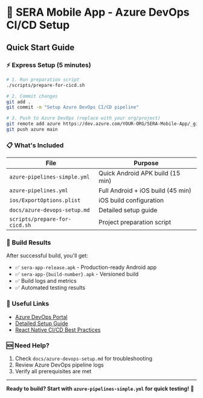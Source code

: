 # 🚀 SERA Mobile App - Azure DevOps CI/CD Setup

## Quick Start Guide

### ⚡ Express Setup (5 minutes)

```bash
# 1. Run preparation script
./scripts/prepare-for-cicd.sh

# 2. Commit changes
git add .
git commit -m "Setup Azure DevOps CI/CD pipeline"

# 3. Push to Azure DevOps (replace with your org/project)
git remote add azure https://dev.azure.com/YOUR-ORG/SERA-Mobile-App/_git/SERA-Mobile-App
git push azure main
```

### 📋 What's Included

| File                          | Purpose                           |
| ----------------------------- | --------------------------------- |
| `azure-pipelines-simple.yml`  | Quick Android APK build (15 min)  |
| `azure-pipelines.yml`         | Full Android + iOS build (45 min) |
| `ios/ExportOptions.plist`     | iOS build configuration           |
| `docs/azure-devops-setup.md`  | Detailed setup guide              |
| `scripts/prepare-for-cicd.sh` | Project preparation script        |

### 🎯 Build Results

After successful build, you'll get:

- ✅ `sera-app-release.apk` - Production-ready Android app
- ✅ `sera-app-{build-number}.apk` - Versioned build
- ✅ Build logs and metrics
- ✅ Automated testing results

### 🔗 Useful Links

- [Azure DevOps Portal](https://dev.azure.com)
- [Detailed Setup Guide](docs/azure-devops-setup.md)
- [React Native CI/CD Best Practices](https://reactnative.dev/docs/ci-cd)

### 🆘 Need Help?

1. Check `docs/azure-devops-setup.md` for troubleshooting
2. Review Azure DevOps pipeline logs
3. Verify all prerequisites are met

---

**Ready to build? Start with `azure-pipelines-simple.yml` for quick testing!** 🚀
